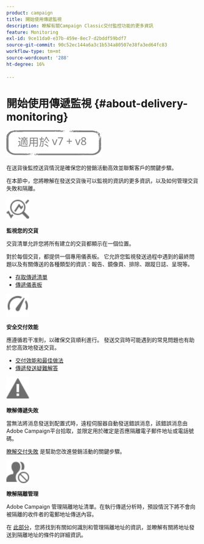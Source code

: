 ```yaml
---
product: campaign
title: 開始使用傳遞監視
description: 瞭解有關Campaign Classic交付監控功能的更多資訊
feature: Monitoring
exl-id: 9ce11da0-e37b-459e-8ec7-d2bddf59bdf7
source-git-commit: 90c52ec144a6a3c1b534a80507e38fa3ed64fc83
workflow-type: tm+mt
source-wordcount: '288'
ht-degree: 16%

---
```


# 開始使用傳遞監視 {#about-delivery-monitoring}

![](../../assets/common.svg)

在送貨後監控送貨情況是確保您的營銷活動高效並聯繫客戶的關鍵步驟。

在本節中，您將瞭解在發送交貨後可以監視的資訊的更多資訊，以及如何管理交貨失敗和隔離。

<img src="assets/do-not-localize/icon_monitor.svg" width="60px">

**監視您的交貨**

交貨清單允許您將所有建立的交貨都顯示在一個位置。

對於每個交貨，都提供一個專用儀表板。 它允許您監視發送過程中遇到的最終問題以及有關傳送的各種類型的資訊：報告、鏡像頁、排除、跟蹤日誌、呈現等。

* [存取傳遞清單](list-of-deliveries.md)
* [傳遞儀表板](delivery-dashboard.md)

<img src="assets/do-not-localize/icon_guidelines.svg" width="60px">

**安全交付效能**

應遵循若干准則，以確保交貨順利進行。 發送交貨時可能遇到的常見問題也有助於您高效地發送交貨。

* [交付效能和最佳做法](delivery-performances.md)
* [傳遞發送疑難解答](delivery-troubleshooting.md)

<img src="assets/do-not-localize/icon_failure.svg" width="60px">

**瞭解傳遞失敗**

當無法將消息發送到配置式時，遠程伺服器自動發送錯誤消息，該錯誤消息由Adobe Campaign平台拾取，並限定用於確定是否應隔離電子郵件地址或電話號碼。

[瞭解交付失敗](understanding-delivery-failures.md) 是幫助您改進營銷活動的關鍵步驟。

<img src="assets/do-not-localize/icon_quarantine.svg" width="60px">

**瞭解隔離管理**

Adobe Campaign 管理隔離地址清單。在執行傳遞分析時，預設情況下將不會向被隔離的收件者的電郵地址傳送內容。

在 [此部分](understanding-quarantine-management.md)，您將找到有關如何識別和管理隔離地址的資訊，並瞭解有關將地址發送到隔離地址的條件的詳細資訊。
